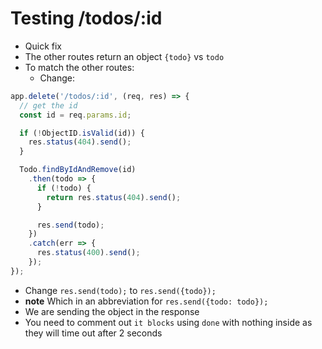 # Testing /todos/:id
* Quick fix
* The other routes return an object `{todo}` vs `todo`
* To match the other routes:
    - Change:

```js
app.delete('/todos/:id', (req, res) => {
  // get the id
  const id = req.params.id;

  if (!ObjectID.isValid(id)) {
    res.status(404).send();
  }

  Todo.findByIdAndRemove(id)
    .then(todo => {
      if (!todo) {
        return res.status(404).send();
      }

      res.send(todo);
    })
    .catch(err => {
      res.status(400).send();
    });
});
```

* Change `res.send(todo);` to `res.send({todo});`
* **note** Which in an abbreviation for `res.send({todo: todo});`
* We are sending the object in the response
* You need to comment out `it blocks` using `done` with nothing inside as they will time out after 2 seconds
